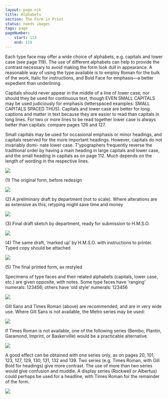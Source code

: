 ```yaml
---
layout: page.njk
title: Alphabets
section: The Form in Print
status: needs images
tags: page
pageNumber:
    start: 113
    end: 119
---
```


Each type face may offer a wide choice of alphabets, e.g. capitals and lower case
(see page 119). The use of different alphabets can help to provide the contrast necessary
to avoid making the form look dull in appearance. A reasonable way of using the type
available is to employ Roman for the bulk of the work, Italic for instructions, and Bold
Face for emphasis—a better expedient than underlining.

Capitals should never appear in the middle of a line of lower case, nor should they
be used for continuous text, though EVEN SMALL CAPITALS may be used judiciously for
emphasis (letterspaced examples: SMALL CAPITALS SPACED THUS). Capitals
and lower case are better for long captions and matter in text because they are easier
to read than capitals in long lines. For two or more lines to be read together lower case
is always better than capitals: compare pages 126 and 127.

Small capitals may be used for occasional emphasis or minor headings, and capitals
reserved for the more important headings. However, capitals do not invariably domi-
nate lower case. T'ypographers frequently reverse the traditional order by having a
main heading in large capitals and lower case, and the small heading in capitals as
on page 112. Much depends on the length of wording in the respective lines.

![](1.jpg)

(1) The original form, before redesign

![](2.jpg)

(2) A preliminary draft by department (not to scale). Where alterations are as extensive
as this, retyping might save time and money

![](3.jpg)

(3) Final draft sketch by department, ready for submission to H.M.S.O.

![](4.jpg)

(4) The same draft, ‘marked up’ by H.M.S.O. with instructions to printer. Typed copy
should be attached

![](5.jpg)

(5) The final printed form, as restyled

Specimens of type faces and their related alphabets (capitals, lower case, etc.) are given
opposite, with notes. Some type faces have ‘ranging’ numerals: 123456; others have
‘old style’ numerals: 123456

![](6.jpg)

Gill Sans and Times Roman (above) are recommended, and are in very wide use. Where
Gill Sans is not available, the Metro series may be used:

![](7.jpg)

If Times Roman is not available, one of the following series (Bembo, Plantin, Garamond,
Imprint, or Baskerville) would be a practicable alternative.

![](8.jpg)


A good effect can be obtained with one series only, as on pages 20, 101, 123, 127, 129, 130,
131, 132 and 139. Two series (e.g. Times Roman, with Gill Bold for headings) give more
contrast. The use of more than two series would give confusion and muddle. A display
series (Rockwell or Albertus) could perhaps be used for a headline, with Times Roman
for the remainder of the form.

![](9.jpg)
